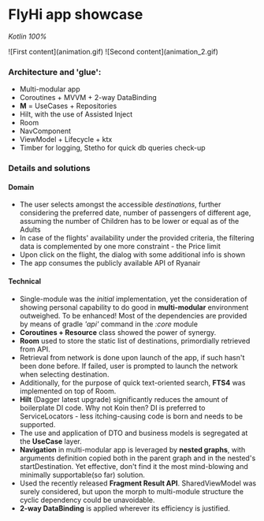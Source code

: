 # FlyHi app showcase
*Kotlin 100%*

<p>![First content](animation.gif) ![Second content](animation_2.gif)</p>

### Architecture and 'glue':
* Multi-modular app
* Coroutines + MVVM + 2-way DataBinding
* <b>M</b> = UseCases + Repositories
* Hilt, with the use of Assisted Inject
* Room
* NavComponent
* ViewModel + Lifecycle + ktx
* Timber for logging, Stetho for quick db queries check-up

### Details and solutions
#### Domain
* The user selects amongst the accessible *destinations*, further considering the preferred date, number of passengers of different age, assuming the number of Children has to be lower or equal as of the Adults
* In case of the flights' availability under the provided criteria, the filtering data is complemented by one more constraint - the Price limit
* Upon click on the flight, the dialog with some additional info is shown
* The app consumes the publicly available API of Ryanair


#### Technical
* Single-module was the <i>initial</i> implementation, yet the consideration of showing personal capability to do good in <b>multi-modular</b> environment outweighed. To be enhanced! Most of the dependencies are provided by means of gradle <i>'api'</i> command in the <i>:core</i> module
* <b>Coroutines + Resource</b> class showed the power of synergy.
* <b>Room</b> used to store the static list of destinations, primordially retrieved from API.
* Retrieval from network is done upon launch of the app, if such hasn't been done before. If failed, user is prompted to launch the network when selecting destination.
* Additionally, for the purpose of quick text-oriented search, <b>FTS4</b> was implemented on top of Room.
* <b>Hilt</b> (Dagger latest upgrade) significantly reduces the amount of boilerplate DI code. Why not Koin then? DI is preferred to ServiceLocators - less itching-causing code is born and needs to be supported.
* The use and application of DTO and business models is segregated at the <b>UseCase</b> layer.
* <b>Navigation</b> in multi-modular app is leveraged by <b>nested graphs</b>, with arguments definition copied both in the parent graph and in the nested's startDestination. Yet effective, don't find it the most mind-blowing and minimally supportable(so far) solution.
* Used the recently released <b>Fragment Result API</b>. SharedViewModel was surely considered, but upon the morph to multi-module structure the cyclic dependency could be unavoidable.
* <b>2-way DataBinding</b> is applied wherever its efficiency is justified.